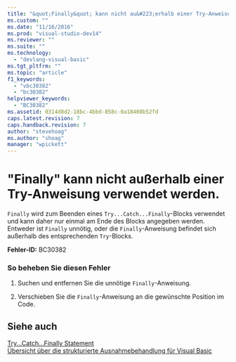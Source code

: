 ```yaml
---
title: "&quot;Finally&quot; kann nicht au&#223;erhalb einer Try-Anweisung verwendet werden. | Microsoft Docs"
ms.custom: ""
ms.date: "11/16/2016"
ms.prod: "visual-studio-dev14"
ms.reviewer: ""
ms.suite: ""
ms.technology: 
  - "devlang-visual-basic"
ms.tgt_pltfrm: ""
ms.topic: "article"
f1_keywords: 
  - "vbc30382"
  - "bc30382"
helpviewer_keywords: 
  - "BC30382"
ms.assetid: 0314d8d2-18bc-4bbd-858c-0a18408b52fd
caps.latest.revision: 7
caps.handback.revision: 7
author: "stevehoag"
ms.author: "shoag"
manager: "wpickett"
---
```

# &quot;Finally&quot; kann nicht au&#223;erhalb einer Try-Anweisung verwendet werden.
`Finally` wird zum Beenden eines `Try...Catch...Finally`\-Blocks verwendet und kann daher nur einmal am Ende des Blocks angegeben werden. Entweder ist `Finally` unnötig, oder die `Finally`\-Anweisung befindet sich außerhalb des entsprechenden `Try`\-Blocks.  
  
 **Fehler\-ID:** BC30382  
  
### So beheben Sie diesen Fehler  
  
1.  Suchen und entfernen Sie die unnötige `Finally`\-Anweisung.  
  
2.  Verschieben Sie die `Finally`\-Anweisung an die gewünschte Position im Code.  
  
## Siehe auch  
 [Try...Catch...Finally Statement](../../visual-basic/language-reference/statements/try-catch-finally-statement.md)   
 [Übersicht über die strukturierte Ausnahmebehandlung für Visual Basic](http://msdn.microsoft.com/de-de/bb81af80-a735-4873-9711-6151a48e418a)